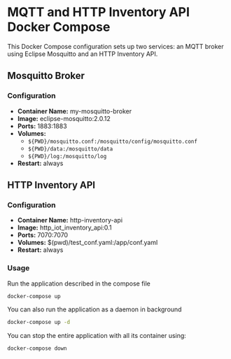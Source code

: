 # MQTT and HTTP Inventory API Docker Compose

This Docker Compose configuration sets up two services: an MQTT broker using Eclipse Mosquitto and an HTTP Inventory API.

## Mosquitto Broker

### Configuration

- **Container Name:** my-mosquitto-broker
- **Image:** eclipse-mosquitto:2.0.12
- **Ports:** 1883:1883
- **Volumes:**
  - `${PWD}/mosquitto.conf:/mosquitto/config/mosquitto.conf`
  - `${PWD}/data:/mosquitto/data`
  - `${PWD}/log:/mosquitto/log`
- **Restart:** always

## HTTP Inventory API

### Configuration

- **Container Name:** http-inventory-api
- **Image:** http_iot_inventory_api:0.1
- **Ports:** 7070:7070
- **Volumes:** $(pwd)/test_conf.yaml:/app/conf.yaml
- **Restart:** always

### Usage

Run the application described in the compose file

```bash
docker-compose up
```

You can also run the application as a daemon in background

```bash
docker-compose up -d
```

You can stop the entire application with all its container using:

```bash
docker-compose down
```